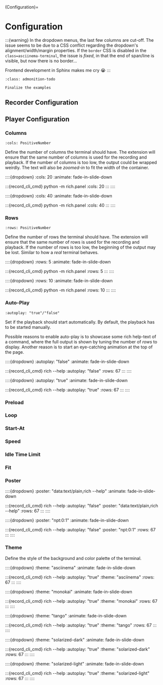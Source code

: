 (Configuration)=
# Configuration

<!-- FUTURE: use autopydantic_model -->
<!-- Or something similar to automatically generate the documentation from code -->

:::{warning}
In the dropdown menus, the last few columns are cut-off.
The issue seems to be due to a CSS conflict regarding the dropdown's alignment/width/margin properties.
If the `border` CSS is disabled in the `class=asciinema-terminal`, the issue is _fixed_, in that the end of span/line is visible, but now there is no border...

Frontend development in Sphinx makes me cry 😭
:::

```{admonition} TODO
:class: admonition-todo

Finalize the examples
```

## Recorder Configuration

## Player Configuration
### Columns
    :cols: PositiveNumber

Define the number of columns the terminal should have.
The extension will ensure that the same number of columns is used for the recording and playback.
If the number of columns is too low, the output could be wrapped weirdly.
The text will also be _zoomed-in_ to fit the width of the container.

::::{dropdown} :cols: 20
:animate: fade-in-slide-down

:::{record_cli_cmd} python -m rich.panel
:cols: 20
:::
::::

::::{dropdown} :cols: 40
:animate: fade-in-slide-down

:::{record_cli_cmd} python -m rich.panel
:cols: 40
:::
::::

### Rows
    :rows: PositiveNumber

Define the number of rows the terminal should have.
The extension will ensure that the same number of rows is used for the recording and playback.
If the number of rows is too low, the beginning of the output may be lost.
Similar to how a _real_ terminal behaves.

::::{dropdown} :rows: 5
:animate: fade-in-slide-down

:::{record_cli_cmd} python -m rich.panel
:rows: 5
:::
::::

::::{dropdown} :rows: 10
:animate: fade-in-slide-down

:::{record_cli_cmd} python -m rich.panel
:rows: 10
:::
::::

### Auto-Play
    :autoplay: "true"/"false"

Set if the playback should start automatically.
By default, the playback has to be started manually.

Possible reasons to enable auto-play is to showcase some rich help-text of a command, where the full output is shown by tuning the number of _rows_ to display.
Another reason is to start an eye-catching animation at the top of the page.

::::{dropdown} :autoplay: "false"
:animate: fade-in-slide-down

:::{record_cli_cmd} rich --help
:autoplay: "false"
:rows: 67
:::
::::

::::{dropdown} :autoplay: "true"
:animate: fade-in-slide-down

:::{record_cli_cmd} rich --help
:autoplay: "true"
:rows: 67
:::
::::

### Preload

### Loop

### Start-At

### Speed

### Idle Time Limit

### Fit

### Poster
::::{dropdown} :poster: "data:text/plain,rich --help"
:animate: fade-in-slide-down

:::{record_cli_cmd} rich --help
:autoplay: "false"
:poster: "data:text/plain,rich --help"
:rows: 67
:::
::::

::::{dropdown} :poster: "npt:0:1"
:animate: fade-in-slide-down

:::{record_cli_cmd} rich --help
:autoplay: "false"
:poster: "npt:0:1"
:rows: 67
:::
::::

### Theme
Define the style of the background and color palette of the terminal.

::::{dropdown} :theme: "asciinema"
:animate: fade-in-slide-down

:::{record_cli_cmd} rich --help
:autoplay: "true"
:theme: "asciinema"
:rows: 67
:::
::::

::::{dropdown} :theme: "monokai"
:animate: fade-in-slide-down

:::{record_cli_cmd} rich --help
:autoplay: "true"
:theme: "monokai"
:rows: 67
:::
::::

::::{dropdown} :theme: "tango"
:animate: fade-in-slide-down

:::{record_cli_cmd} rich --help
:autoplay: "true"
:theme: "tango"
:rows: 67
:::
::::

::::{dropdown} :theme: "solarized-dark"
:animate: fade-in-slide-down

:::{record_cli_cmd} rich --help
:autoplay: "true"
:theme: "solarized-dark"
:rows: 67
:::
::::

::::{dropdown} :theme: "solarized-light"
:animate: fade-in-slide-down

:::{record_cli_cmd} rich --help
:autoplay: "true"
:theme: "solarized-light"
:rows: 67
:::
::::
